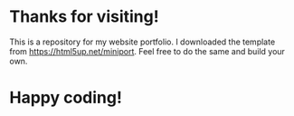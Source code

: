 # Thanks for visiting!

This is a repository for my website portfolio. I downloaded the template from https://html5up.net/miniport. Feel free to do the same and build your own.

# Happy coding!
